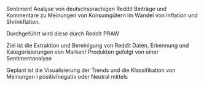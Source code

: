 Sentiment Analyse von deutschsprachigen Reddit Beiträge und Kommentare zu Meinungen von Konsumgütern im Wandel von Inflation und Shrinkflation.

Durchgeführt wird diese durch Reddit PRAW 

Ziel ist die Extraktion und Bereinigung von Reddit Daten, Erkennung und Kategorisierungen von Marken/ Produkten gefolgt von einer Sentimentanalyse 

Geplant ist die Visualisierung der Trends und die Klassifikation von Meinungen i positiv/negativ oder Neutral mittels 
